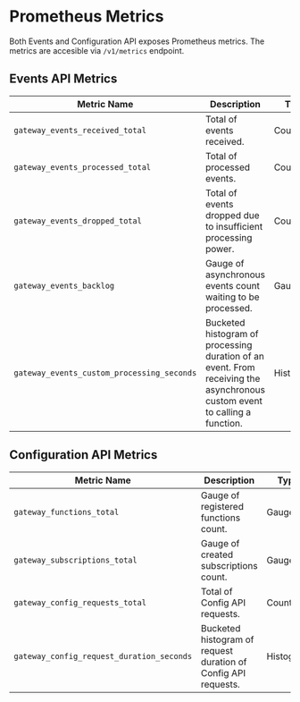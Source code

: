 # Prometheus Metrics

Both Events and Configuration API exposes Prometheus metrics. The metrics are accesible via `/v1/metrics` endpoint.

## Events API Metrics

| Metric Name                       | Description                                                  | Type    | Labels           |
| --------------------------------- | ------------------------------------------------------------ | ------- | ---------------- |
| `gateway_events_received_total`   | Total of events received.                                    | Counter | `space`,  `type` |
| `gateway_events_processed_total`  | Total of processed events.                                   | Counter | `space`, `type`  |
| `gateway_events_dropped_total`    | Total of events dropped due to insufficient processing power. | Counter | `space`, `type`  |
| `gateway_events_backlog`          | Gauge of asynchronous events count waiting to be processed.  | Gauge   |                  |
| `gateway_events_custom_processing_seconds` | Bucketed histogram of processing duration of an event. From receiving the asynchronous custom event to calling a function. | Histogram | |

## Configuration API Metrics

| Metric Name                               | Description                                                  | Type      | Labels                            |
| ----------------------------------------- | ------------------------------------------------------------ | --------- | --------------------------------- |
| `gateway_functions_total`                 | Gauge of registered functions count.                         | Gauge     | `space`                           |
| `gateway_subscriptions_total`             | Gauge of created subscriptions count.                        | Gauge     | `space`                           |
| `gateway_config_requests_total`           | Total of Config API requests.                                | Counter   | `space`,  `resource`, `operation` |
| `gateway_config_request_duration_seconds` | Bucketed histogram of request duration of Config API requests. | Histogram |                                   |